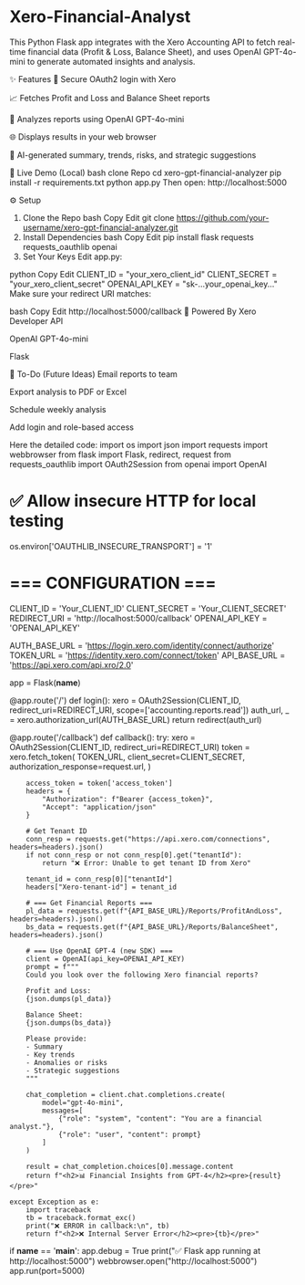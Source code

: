 # Xero-Financial-Analyst
This Python Flask app integrates with the Xero Accounting API to fetch real-time financial data (Profit &amp; Loss, Balance Sheet), and uses OpenAI GPT-4o-mini to generate automated insights and analysis.

✨ Features
🔐 Secure OAuth2 login with Xero

📈 Fetches Profit and Loss and Balance Sheet reports

🤖 Analyzes reports using OpenAI GPT-4o-mini

🌐 Displays results in your web browser

🧠 AI-generated summary, trends, risks, and strategic suggestions

🚀 Live Demo (Local)
bash
clone Repo
cd xero-gpt-financial-analyzer
pip install -r requirements.txt
python app.py
Then open: http://localhost:5000

⚙️ Setup
1. Clone the Repo
bash
Copy
Edit
git clone https://github.com/your-username/xero-gpt-financial-analyzer.git
2. Install Dependencies
bash
Copy
Edit
pip install flask requests requests_oauthlib openai
3. Set Your Keys
Edit app.py:

python
Copy
Edit
CLIENT_ID = "your_xero_client_id"
CLIENT_SECRET = "your_xero_client_secret"
OPENAI_API_KEY = "sk-...your_openai_key..."
Make sure your redirect URI matches:

bash
Copy
Edit
http://localhost:5000/callback
🧠 Powered By
Xero Developer API

OpenAI GPT-4o-mini

Flask

📌 To-Do (Future Ideas)
 Email reports to team

 Export analysis to PDF or Excel

 Schedule weekly analysis

 Add login and role-based access


 Here the detailed code: 
 import os
import json
import requests
import webbrowser
from flask import Flask, redirect, request
from requests_oauthlib import OAuth2Session
from openai import OpenAI

# ✅ Allow insecure HTTP for local testing
os.environ['OAUTHLIB_INSECURE_TRANSPORT'] = '1'

# === CONFIGURATION ===
CLIENT_ID = 'Your_CLIENT_ID'
CLIENT_SECRET = 'Your_CLIENT_SECRET'
REDIRECT_URI = 'http://localhost:5000/callback'
OPENAI_API_KEY = 'OPENAI_API_KEY'

AUTH_BASE_URL = 'https://login.xero.com/identity/connect/authorize'
TOKEN_URL = 'https://identity.xero.com/connect/token'
API_BASE_URL = 'https://api.xero.com/api.xro/2.0'

app = Flask(__name__)

@app.route('/')
def login():
    xero = OAuth2Session(CLIENT_ID, redirect_uri=REDIRECT_URI, scope=['accounting.reports.read'])
    auth_url, _ = xero.authorization_url(AUTH_BASE_URL)
    return redirect(auth_url)

@app.route('/callback')
def callback():
    try:
        xero = OAuth2Session(CLIENT_ID, redirect_uri=REDIRECT_URI)
        token = xero.fetch_token(
            TOKEN_URL,
            client_secret=CLIENT_SECRET,
            authorization_response=request.url,
        )

        access_token = token['access_token']
        headers = {
            "Authorization": f"Bearer {access_token}",
            "Accept": "application/json"
        }

        # Get Tenant ID
        conn_resp = requests.get("https://api.xero.com/connections", headers=headers).json()
        if not conn_resp or not conn_resp[0].get("tenantId"):
            return "❌ Error: Unable to get tenant ID from Xero"

        tenant_id = conn_resp[0]["tenantId"]
        headers["Xero-tenant-id"] = tenant_id

        # === Get Financial Reports ===
        pl_data = requests.get(f"{API_BASE_URL}/Reports/ProfitAndLoss", headers=headers).json()
        bs_data = requests.get(f"{API_BASE_URL}/Reports/BalanceSheet", headers=headers).json()

        # === Use OpenAI GPT-4 (new SDK) ===
        client = OpenAI(api_key=OPENAI_API_KEY)
        prompt = f"""
        Could you look over the following Xero financial reports?

        Profit and Loss:
        {json.dumps(pl_data)}

        Balance Sheet:
        {json.dumps(bs_data)}

        Please provide:
        - Summary
        - Key trends
        - Anomalies or risks
        - Strategic suggestions
        """

        chat_completion = client.chat.completions.create(
            model="gpt-4o-mini",
            messages=[
                {"role": "system", "content": "You are a financial analyst."},
                {"role": "user", "content": prompt}
            ]
        )

        result = chat_completion.choices[0].message.content
        return f"<h2>📊 Financial Insights from GPT-4</h2><pre>{result}</pre>"

    except Exception as e:
        import traceback
        tb = traceback.format_exc()
        print("❌ ERROR in callback:\n", tb)
        return f"<h2>❌ Internal Server Error</h2><pre>{tb}</pre>"

if __name__ == '__main__':
    app.debug = True
    print("✅ Flask app running at http://localhost:5000")
    webbrowser.open("http://localhost:5000")
    app.run(port=5000)
